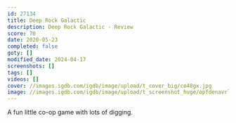 ```yaml
---
id: 27134
title: Deep Rock Galactic
description: Deep Rock Galactic - Review
score: 70
date: 2020-05-23
completed: false
goty: []
modified_date: 2024-04-17
screenshots: []
tags: []
videos: []
cover: //images.igdb.com/igdb/image/upload/t_cover_big/co48gx.jpg
image: //images.igdb.com/igdb/image/upload/t_screenshot_huge/opfdenavrlhl9lt0iupc.jpg
---
```

A fun little co-op game with lots of digging.